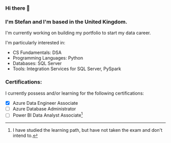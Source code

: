 ### Hi there 👋

### I'm Stefan and I'm based in the United Kingdom.
I'm currently working on building my portfolio to start my data career. 

I'm particularly interested in:
+ CS Fundamentals: DSA
+ Programming Languages: Python
+ Databases: SQL Server
+ Tools: Integration Services for SQL Server, PySpark

### Certifications:
I currently possess and/or learning for the following certifications:
- [x] Azure Data Engineer Associate
- [ ] Azure Database Administrator
- [ ] Power BI Data Analyst Associate[^1]

[^1]: I have studied the learning path, but have not taken the exam and don't intend to.

<!--
**ursustefan11/ursustefan11** is a ✨ _special_ ✨ repository because its `README.md` (this file) appears on your GitHub profile.

Here are some ideas to get you started:

- 🔭 I’m currently working on ...
- 🌱 I’m currently learning ...
- 👯 I’m looking to collaborate on ...
- 🤔 I’m looking for help with ...
- 💬 Ask me about ...
- 📫 How to reach me: ...
- 😄 Pronouns: ...
- ⚡ Fun fact: ...
-->
<!--[![](https://visitcount.itsvg.in/api?id=ursustefan11&label=Profile%20Views&color=11&icon=5&pretty=false)](https://visitcount.itsvg.in)-->
